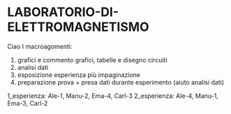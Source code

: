 # LABORATORIO-DI-ELETTROMAGNETISMO
Ciao 
I macroagomenti:
1) grafici e commento grafici, tabelle e disegno circuiti
2) analisi dati 
3) esposizione esperienza più impaginazione
4) preparazione prova + presa dati durante esperimento (aiuto analisi dati)

1_esperienza: Ale-1, Manu-2, Ema-4, Carl-3 
2_esperienza: Ale-4, Manu-1, Ema-3, Carl-2